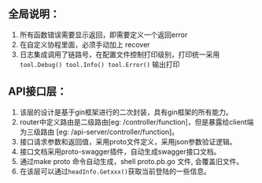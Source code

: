 ## 全局说明：
1. 所有函数错误需要显示返回，即需要定义一个返回error
2. 在自定义协程里面，必须手动加上 recover 
3. 日志集成调用了链路号，在配置文件控制打印级别，打印统一采用 `tool.Debug() tool.Info() tool.Error()` 输出打印

## API接口层：
1. 该层的设计是基于gin框架进行的二次封装，具有gin框架的所有能力。
2. router中定义路由是二级路由[eg: /controller/function]，但是暴露给client端为三级路由 [eg: /api-server/controller/function]。
3. 接口请求参数和返回值，采用proto文件定义，采用json参数验证逻辑。
4. 接口文档采用proto-swagger插件，自动生成swagger接口文档。 
5. 通过make proto 命令自动生成，shell proto.pb.go 文件, 会覆盖旧文件。
6. 在该层可以通过`headInfo.Getxxx()`获取当前登陆的一些信息。